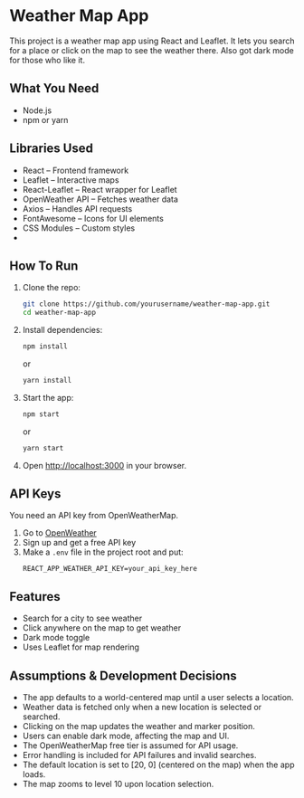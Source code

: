 # Weather Map App

This project is a weather map app using React and Leaflet. It lets you search for a place or click on the map to see the weather there. Also got dark mode for those who like it.

## What You Need
- Node.js 
- npm or yarn 

## Libraries Used
- React – Frontend framework
- Leaflet – Interactive maps
- React-Leaflet – React wrapper for Leaflet
- OpenWeather API – Fetches weather data
- Axios – Handles API requests
- FontAwesome – Icons for UI elements
- CSS Modules – Custom styles
- 

## How To Run

1. Clone the repo:
   ```sh
   git clone https://github.com/yourusername/weather-map-app.git
   cd weather-map-app
   ```
2. Install dependencies:
   ```sh
   npm install
   ```
   or
   ```sh
   yarn install
   ```
3. Start the app:
   ```sh
   npm start
   ```
   or
   ```sh
   yarn start
   ```
4. Open [http://localhost:3000](http://localhost:3000) in your browser.

## API Keys
You need an API key from OpenWeatherMap.
1. Go to [OpenWeather](https://openweathermap.org/)
2. Sign up and get a free API key
3. Make a `.env` file in the project root and put:
   ```env
   REACT_APP_WEATHER_API_KEY=your_api_key_here
   ```

## Features
- Search for a city to see weather
- Click anywhere on the map to get weather
- Dark mode toggle
- Uses Leaflet for map rendering

## Assumptions & Development Decisions

- The app defaults to a world-centered map until a user selects a location.
- Weather data is fetched only when a new location is selected or searched.
- Clicking on the map updates the weather and marker position.
- Users can enable dark mode, affecting the map and UI.
- The OpenWeatherMap free tier is assumed for API usage.
- Error handling is included for API failures and invalid searches.
- The default location is set to [20, 0] (centered on the map) when the app loads.
- The map zooms to level 10 upon location selection.
